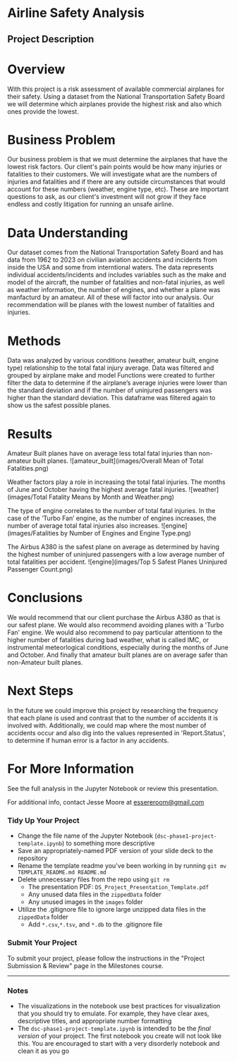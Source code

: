 # Airline Safety Analysis

## Project Description
# Overview
With this project is a risk assessment of available commercial airplanes for their safety. Using a dataset from the National Transportation Safety Board we will determine which airplanes provide the highest risk and also which ones provide the lowest.

# Business Problem
Our business problem is that we must determine the airplanes that have the lowest risk factors. Our client's pain points would be how many injuries or fatalities to their customers. We will investigate what are the numbers of injuries and fatalities and if there are any outside circumstances that would account for these numbers (weather, engine type, etc). These are important questions to ask, as our client's investment will not grow if they face endless and costly litigation for running an unsafe airline.

# Data Understanding
Our dataset comes from the National Transportation Safety Board and has data from 1962 to 2023 on civilian aviation accidents and incidents from inside the USA and some from interntional waters. The data represents individual accidents/incidents and includes variables such as the make and model of the aircraft, the number of fatalities and non-fatal injuries, as well as weather information, the number of engines, and whether a plane was manfacturd by an amateur. All of these will factor into our analysis. Our recommendation will be planes with the lowest number of fatalities and injuries.

# Methods

Data was analyzed by various conditions (weather, amateur built, engine type) relationship to the total fatal injury average.
Data was filtered and grouped by airplane make and model
Functions were created to further filter the data to determine if the airplane’s average injuries were lower than the standard deviation and if the number of uninjured passengers was higher than the standard deviation. 
This dataframe was filtered again to show us the safest possible planes.

# Results
Amateur Built planes have on average less total fatal injuries than non-amateur built planes.
![amateur_built](images/Overall Mean of Total Fatalities.png)

Weather factors play a role in increasing the total fatal injuries. The months of June and October having the highest average fatal injuries.
![weather](images/Total Fatality Means by Month and Weather.png)

The type of engine correlates to the number of total fatal injuries. In the case of the ‘Turbo Fan’ engine, as the number of engines increases, the number of average total fatal injuries also increases.
![engine](images/Fatalities by Number of Engines and Engine Type.png)

The Airbus A380 is the safest plane on average as determined by having the highest number of uninjured passengers with a low average number of total fatalities per accident.
![engine](images/Top 5 Safest Planes Uninjured Passenger Count.png)

# Conclusions
We would recommend that our client purchase the Airbus A380 as that is our safest plane. We would also recommend avoiding planes with a 'Turbo Fan' engine. We would also recommend to pay particular attentionn to the higher number of fatalities during bad weather, what is called IMC, or instrumental meteorlogical conditions, especially during the months of June and October. And finally that amateur built planes are on average safer than non-Amateur built planes.


# Next Steps

In the future we could improve this project by researching the frequency that each plane is used and contrast that to the number of accidents it is involved with. Additionally, we could map where the most number of accidents occur and also dig into the values represented in 'Report.Status', to determine if human error is a factor in any accidents.


# For More Information
See the full analysis in the Jupyter Notebook or review this presentation.

For additional info, contact Jesse Moore at essereroom@gmail.com

### Tidy Up Your Project

- Change the file name of the Jupyter Notebook (`dsc-phase1-project-template.ipynb`) to something more descriptive
- Save an appropriately-named PDF version of your slide deck to the repository
- Rename the template readme you've been working in by running `git mv TEMPLATE_README.md README.md`
- Delete unnecessary files from the repo using `git rm`
   - The presentation PDF: `DS_Project_Presentation_Template.pdf`
   - Any unused data files in the `zippedData` folder
   - Any unused images in the `images` folder
- Utilize the .gitignore file to ignore large unzipped data files in the `zippedData` folder
   - Add `*.csv`,`*.tsv`, and `*.db` to the .gitignore file

### Submit Your Project

To submit your project, please follow the instructions in the "Project Submission & Review" page in the Milestones course.

***
### Notes

- The visualizations in the notebook use best practices for visualization that you should try to emulate. For example, they have clear axes, descriptive titles, and appropriate number formatting
- The `dsc-phase1-project-template.ipynb` is intended to be the _final version_ of your project. The first notebook you create will not look like this. You are encouraged to start with a very disorderly notebook and clean it as you go
